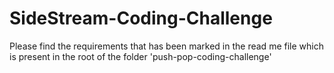 # SideStream-Coding-Challenge

Please find the requirements that has been marked in the read me file which is present in the root of the folder 'push-pop-coding-challenge'

